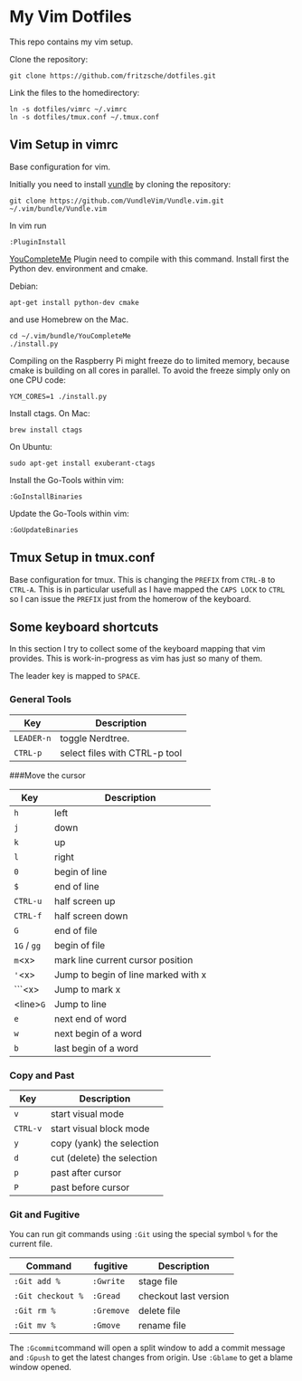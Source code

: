 # My Vim Dotfiles

This repo contains my vim setup.

Clone the repository:
```
git clone https://github.com/fritzsche/dotfiles.git
```

Link the files to the homedirectory:
```
ln -s dotfiles/vimrc ~/.vimrc
ln -s dotfiles/tmux.conf ~/.tmux.conf
```

## Vim Setup in vimrc

Base configuration for vim.

Initially you need to install [vundle](https://github.com/VundleVim/Vundle.vim) by cloning the repository:
````
git clone https://github.com/VundleVim/Vundle.vim.git ~/.vim/bundle/Vundle.vim
````

In vim run

```
:PluginInstall
```

[YouCompleteMe](https://github.com/Valloric/YouCompleteMe) Plugin need to compile with this command. Install first the Python dev. environment and cmake.

Debian:
```
apt-get install python-dev cmake
```

and use Homebrew on the Mac.

```
cd ~/.vim/bundle/YouCompleteMe
./install.py
```

Compiling on the Raspberry Pi might freeze do to limited memory, because cmake is building on all cores in parallel. To avoid the freeze simply only on one CPU code:

```
YCM_CORES=1 ./install.py
```

Install ctags. On Mac:
```
brew install ctags
```

On Ubuntu:
```
sudo apt-get install exuberant-ctags
```

Install the Go-Tools within vim:
```
:GoInstallBinaries
```

Update the Go-Tools within vim:
```
:GoUpdateBinaries
```

## Tmux Setup in tmux.conf

Base configuration for tmux. This is changing the `PREFIX` from `CTRL-B` to `CTRL-A`. This is in particular usefull as I have mapped the `CAPS LOCK` to `CTRL` so I can issue the `PREFIX` just from the homerow of the keyboard.

## Some keyboard shortcuts

In this section I try to collect some of the keyboard mapping that vim provides. This is work-in-progress as vim has just so many of them.

The leader key is mapped to `SPACE`.

### General Tools

Key       | Description
----------|---------------
`LEADER-n` | toggle Nerdtree.
`CTRL-p`   | select files with CTRL-p tool

###Move the cursor

 Key       | Description
----------|---------------
`h`       | left
`j`       | down
`k`       | up
`l`       | right
`0`       | begin of line
`$`       | end of line
`CTRL-u`  | half screen up
`CTRL-f`  | half screen down
`G`       | end of file
`1G` / `gg` | begin of file
`m`\<x\>     | mark line current cursor position
`'`\<x\>     | Jump to begin of line marked with x
`\``\<x\>   | Jump to mark x
\<line\>`G` | Jump to line
`e` | next end of word
`w` | next begin of a word
`b` | last begin of a word

### Copy and Past

  Key       | Description
 ----------|---------------
 `v`       | start visual mode
 `CTRL-v`  | start visual block mode
 `y`       | copy (yank) the selection
 `d`       | cut (delete) the selection
 `p`       | past after cursor
 `P`       | past before cursor

### Git and Fugitive
You can run git commands using `:Git` using the special symbol `%` for the current file.

Command       | fugitive | Description
----------|----------|----
`:Git add %`| `:Gwrite` | stage file
`:Git checkout %`| `:Gread` | checkout last version
`:Git rm %` | `:Gremove` | delete file
`:Git mv %` | `:Gmove` |rename file

The `:Gcommit`command will open a split window to add a commit message and `:Gpush` to get the latest changes from origin. Use `:Gblame` to get a blame window opened.



